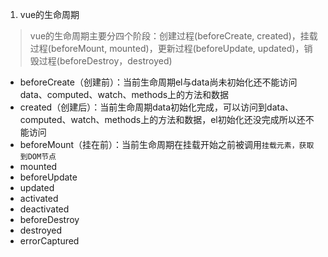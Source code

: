 1. vue的生命周期
  > vue的生命周期主要分四个阶段：创建过程(beforeCreate, created)，挂载过程(beforeMount, mounted)，更新过程(beforeUpdate, updated)，销毁过程(beforeDestroy，destroyed)
  - beforeCreate（创建前）：当前生命周期el与data尚未初始化还不能访问data、computed、watch、methods上的方法和数据
  - created（创建后）：当前生命周期data初始化完成，可以访问到data、computed、watch、methods上的方法和数据，el初始化还没完成所以还不能访问
  - beforeMount（挂在前）：当前生命周期在挂载开始之前被调用`挂载元素，获取到DOM节点`
  - mounted
  - beforeUpdate
  - updated
  - activated
  - deactivated
  - beforeDestroy
  - destroyed
  - errorCaptured
  
  
